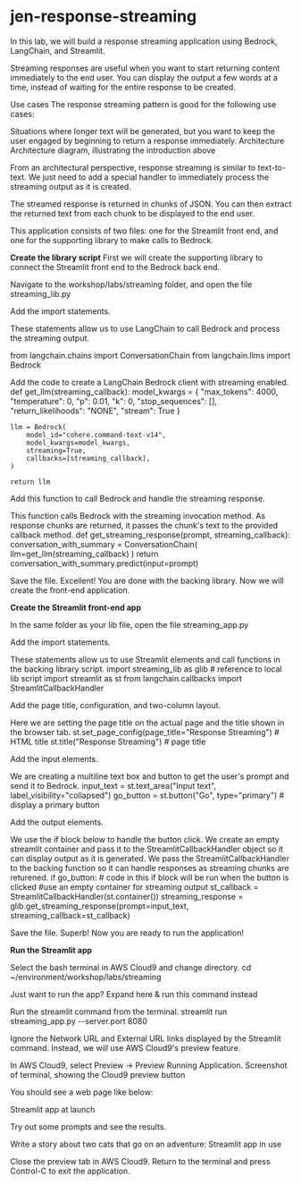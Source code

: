# jen-response-streaming

In this lab, we will build a response streaming application using Bedrock, LangChain, and Streamlit.

Streaming responses are useful when you want to start returning content immediately to the end user. You can display the output a few words at a time, instead of waiting for the entire response to be created.

Use cases
The response streaming pattern is good for the following use cases:

Situations where longer text will be generated, but you want to keep the user engaged by beginning to return a response immediately.
Architecture
Architecture diagram, illustrating the introduction above

From an architectural perspective, response streaming is similar to text-to-text. We just need to add a special handler to immediately process the streaming output as it is created.

The streamed response is returned in chunks of JSON. You can then extract the returned text from each chunk to be displayed to the end user.

This application consists of two files: one for the Streamlit front end, and one for the supporting library to make calls to Bedrock.

 

**Create the library script**
First we will create the supporting library to connect the Streamlit front end to the Bedrock back end.

Navigate to the workshop/labs/streaming folder, and open the file streaming_lib.py

Add the import statements.

These statements allow us to use LangChain to call Bedrock and process the streaming output.

from langchain.chains import ConversationChain
from langchain.llms import Bedrock


Add the code to create a LangChain Bedrock client with streaming enabled.
def get_llm(streaming_callback):
    model_kwargs = {
        "max_tokens": 4000,
        "temperature": 0,
        "p": 0.01,
        "k": 0,
        "stop_sequences": [],
        "return_likelihoods": "NONE",
        "stream": True
    }
    
    llm = Bedrock(
        model_id="cohere.command-text-v14",
        model_kwargs=model_kwargs,
        streaming=True,
        callbacks=[streaming_callback],
    )
    
    return llm

 

Add this function to call Bedrock and handle the streaming response.

This function calls Bedrock with the streaming invocation method. As response chunks are returned, it passes the chunk's text to the provided callback method.
def get_streaming_response(prompt, streaming_callback):
    conversation_with_summary = ConversationChain(
        llm=get_llm(streaming_callback)
    )
    return conversation_with_summary.predict(input=prompt)



Save the file.
Excellent! You are done with the backing library. Now we will create the front-end application.

 

**Create the Streamlit front-end app**


In the same folder as your lib file, open the file streaming_app.py
 

Add the import statements.

These statements allow us to use Streamlit elements and call functions in the backing library script.
import streaming_lib as glib  # reference to local lib script
import streamlit as st
from langchain.callbacks import StreamlitCallbackHandler


 

Add the page title, configuration, and two-column layout.

Here we are setting the page title on the actual page and the title shown in the browser tab.
st.set_page_config(page_title="Response Streaming")  # HTML title
st.title("Response Streaming")  # page title


 

Add the input elements.

We are creating a multiline text box and button to get the user's prompt and send it to Bedrock.
input_text = st.text_area("Input text", label_visibility="collapsed")
go_button = st.button("Go", type="primary")  # display a primary button


 

Add the output elements.

We use the if block below to handle the button click.
We create an empty streamlit container and pass it to the StreamlitCallbackHandler object so it can display output as it is generated.
We pass the StreamlitCallbackHandler to the backing function so it can handle responses as streaming chunks are returened.
if go_button:  # code in this if block will be run when the button is clicked
    #use an empty container for streaming output
    st_callback = StreamlitCallbackHandler(st.container())
    streaming_response = glib.get_streaming_response(prompt=input_text, streaming_callback=st_callback)



 

Save the file.
Superb! Now you are ready to run the application!

 

**Run the Streamlit app** 

Select the bash terminal in AWS Cloud9 and change directory.
cd ~/environment/workshop/labs/streaming

Just want to run the app?
Expand here & run this command instead
 

Run the streamlit command from the terminal.
streamlit run streaming_app.py --server.port 8080

Ignore the Network URL and External URL links displayed by the Streamlit command. Instead, we will use AWS Cloud9's preview feature.

 

In AWS Cloud9, select Preview -> Preview Running Application.
Screenshot of terminal, showing the Cloud9 preview button

You should see a web page like below:

Streamlit app at launch

 

Try out some prompts and see the results.

Write a story about two cats that go on an adventure:
Streamlit app in use

 

Close the preview tab in AWS Cloud9. Return to the terminal and press Control-C to exit the application.
